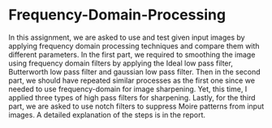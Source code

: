 # Frequency-Domain-Processing
In this assignment, we are asked to use and test given input images by applying frequency domain processing techniques and compare them with different parameters. In the first part, we required to smoothing the image using frequency domain filters by applying the Ideal low pass filter, Butterworth low pass filter and gaussian low pass filter. Then in the second part, we should have repeated similar processes as the first one since we needed to use frequency-domain for image sharpening. Yet, this time, I applied three types of high pass filters for sharpening. Lastly, for the third part, we are asked to use notch filters to suppress Moire patterns from input images. A detailed explanation of the steps is in the report.

